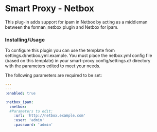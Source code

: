 # Smart Proxy - Netbox

This plug-in adds support for ipam in Netbox by acting as a middleman between the forman_netbox plugin and Netbox for ipam.

### Installing/Usage

To configure this plugin you can use the template from settings.d/netbox.yml.example.
You must place the netbox.yml config file (based on this template) in your 
smart-proxy config/settings.d/ directory with the parameters edited to meet your needs.

The following parameters are required to be set:

```yaml
---
---
:enabled: true

:netbox_ipam:
  :netbox:
  #Parameters to edit:
    :url: 'http://netbox.example.com'
    :user: 'admin'
    :password: 'admin'
```
